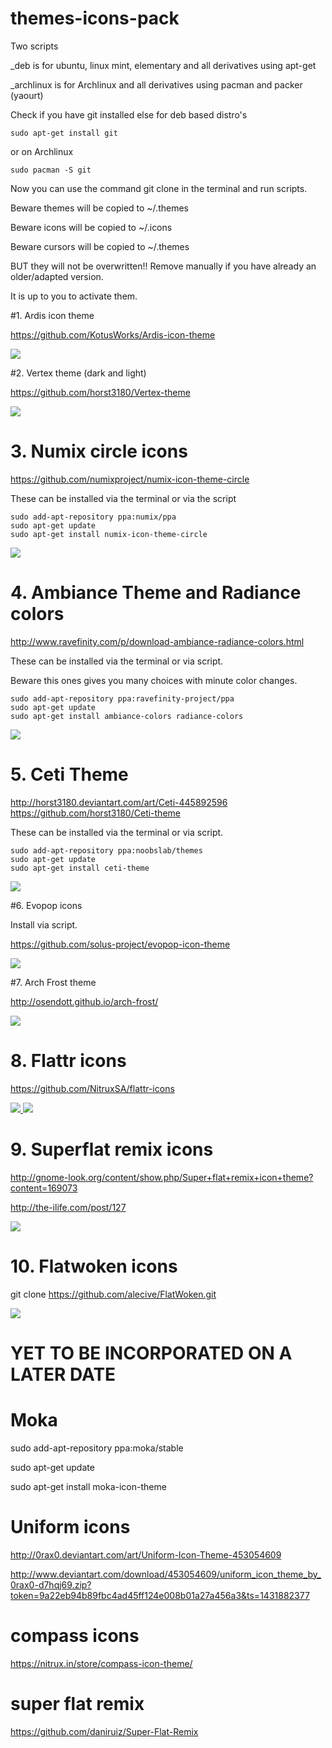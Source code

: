 # themes-icons-pack

Two scripts

_deb is for ubuntu, linux mint, elementary and all derivatives using apt-get

_archlinux is for Archlinux and all derivatives using pacman and packer (yaourt)

Check if you have git installed else for deb based distro's

	sudo apt-get install git

or on Archlinux

	sudo pacman -S git


Now you can use the command git clone in the terminal and run scripts.

Beware themes will be copied to ~/.themes

Beware icons will be copied to ~/.icons

Beware cursors will be copied to ~/.themes

BUT they will not be overwritten!!
Remove manually if you have already an older/adapted version.


It is up to you to activate them.


#1. Ardis icon theme

https://github.com/KotusWorks/Ardis-icon-theme

<a target="_blank" href="http://erikdubois.be/wp-content/uploads/2015/05/Screenshot-from-2015-05-17-114440.png">
<img style="max-width:100%;" src="http://erikdubois.be/wp-content/uploads/2015/05/Screenshot-from-2015-05-17-114440.png">
</a>

#2. Vertex theme (dark and light)

https://github.com/horst3180/Vertex-theme

<a target="_blank" href="http://erikdubois.be/wp-content/uploads/2015/05/Screenshot-from-2015-05-17-114440.png">
<img style="max-width:100%;" src="http://erikdubois.be/wp-content/uploads/2015/05/Screenshot-from-2015-05-17-114440.png">
</a>

# 3. Numix circle icons

https://github.com/numixproject/numix-icon-theme-circle

These can be installed via the terminal or via the script

	sudo add-apt-repository ppa:numix/ppa
	sudo apt-get update
	sudo apt-get install numix-icon-theme-circle

<a target="_blank" href="http://erikdubois.be/wp-content/uploads/2015/05/numix-circles.png">
<img style="max-width:100%;" src="http://erikdubois.be/wp-content/uploads/2015/05/numix-circles.png">
</a>

# 4. Ambiance Theme and Radiance colors
http://www.ravefinity.com/p/download-ambiance-radiance-colors.html

These can be installed via the terminal or via script.

Beware this ones gives you many choices with minute color changes.

	sudo add-apt-repository ppa:ravefinity-project/ppa 
	sudo apt-get update
	sudo apt-get install ambiance-colors radiance-colors

<a target="_blank" href="http://erikdubois.be/wp-content/uploads/2015/05/ambiance-mint.png">
<img style="max-width:100%;" src="http://erikdubois.be/wp-content/uploads/2015/05/ambiance-mint.png">
</a>

# 5. Ceti Theme

http://horst3180.deviantart.com/art/Ceti-445892596
https://github.com/horst3180/Ceti-theme

These can be installed via the terminal or via script.

	sudo add-apt-repository ppa:noobslab/themes
	sudo apt-get update
	sudo apt-get install ceti-theme

<a target="_blank" href="http://erikdubois.be/wp-content/uploads/2015/05/ceti-vibrancy.png">
<img style="max-width:100%;" src="http://erikdubois.be/wp-content/uploads/2015/05/ceti-vibrancy.png">
</a>

#6. Evopop icons

Install via script.

https://github.com/solus-project/evopop-icon-theme

<a target="_blank" href="http://erikdubois.be/wp-content/uploads/2015/05/Evopopicons.png">
<img style="max-width:100%;" src="http://erikdubois.be/wp-content/uploads/2015/05/Evopopicons.png">
</a>

#7. Arch Frost theme

http://osendott.github.io/arch-frost/

<a target="_blank" href="http://erikdubois.be/wp-content/uploads/2015/05/arch-frost-vertex-ardis.png">
<img style="max-width:100%;" src="http://erikdubois.be/wp-content/uploads/2015/05/arch-frost-vertex-ardis.png">
</a>


# 8. Flattr icons

https://github.com/NitruxSA/flattr-icons

<a target="_blank" href="http://erikdubois.be/wp-content/uploads/2015/05/flattricons.png">
<img style="max-width:100%;" src="http://erikdubois.be/wp-content/uploads/2015/05/flattricons.png">
</a>

<a target="_blank" href="http://erikdubois.be/wp-content/uploads/2015/05/vertex-flattr-dark-arch-frost.png">
<img style="max-width:100%;" src="http://erikdubois.be/wp-content/uploads/2015/05/vertex-flattr-dark-arch-frost.png">
</a>



# 9. Superflat remix icons

http://gnome-look.org/content/show.php/Super+flat+remix+icon+theme?content=169073

http://the-ilife.com/post/127

<a target="_blank" href="http://erikdubois.be/wp-content/uploads/2015/05/vertex-flat-remix.png">
<img style="max-width:100%;" src="http://erikdubois.be/wp-content/uploads/2015/05/vertex-flat-remix.png">
</a>

# 10. Flatwoken icons

git clone https://github.com/alecive/FlatWoken.git

<a target="_blank" href="http://erikdubois.be/wp-content/uploads/2015/05/arch_i3_flatwoken.png">
<img style="max-width:100%;" src="http://erikdubois.be/wp-content/uploads/2015/05/arch_i3_flatwoken.png">
</a>


# YET TO BE INCORPORATED ON A LATER DATE 

# Moka 

sudo add-apt-repository ppa:moka/stable

sudo apt-get update

sudo apt-get install moka-icon-theme


# Uniform icons

http://0rax0.deviantart.com/art/Uniform-Icon-Theme-453054609

http://www.deviantart.com/download/453054609/uniform_icon_theme_by_0rax0-d7hqj69.zip?token=9a22eb94b89fbc4ad45ff124e008b01a27a456a3&ts=1431882377


# compass icons

https://nitrux.in/store/compass-icon-theme/


# super flat remix

https://github.com/daniruiz/Super-Flat-Remix